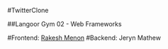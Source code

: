 #TwitterClone 

##Langoor Gym 02 - Web Frameworks

#Frontend: [Rakesh Menon](http://twitter.com/rakeshmenon13)
#Backend:  Jeryn Mathew
